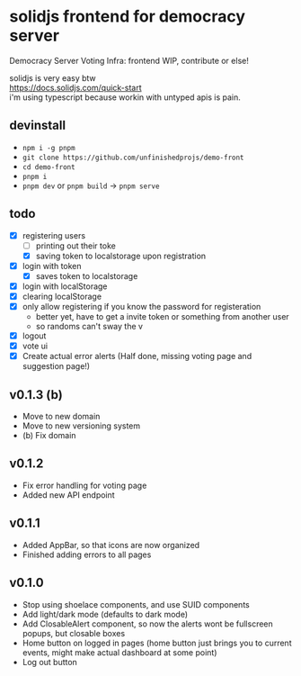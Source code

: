 # solidjs frontend for democracy server
Democracy Server Voting Infra: frontend
WIP, contribute or else!  
  
solidjs is very easy btw  
https://docs.solidjs.com/quick-start  
i'm using typescript because workin with untyped apis is pain.  

## devinstall
- `npm i -g pnpm`
- `git clone https://github.com/unfinishedprojs/demo-front`
- `cd demo-front`
- `pnpm i`
- `pnpm dev` or `pnpm build` -> `pnpm serve`

## todo
- [X] registering users
  - [ ] printing out their toke
  - [X] saving token to localstorage upon registration
- [x] login with token
  - [x] saves token to localstorage
- [x] login with localStorage
- [x] clearing localStorage
- [X] only allow registering if you know the password for registeration
  - better yet, have to get a invite token or something from another user
  - so randoms can't sway the v
- [X] logout
- [X] vote ui
- [X] Create actual error alerts (Half done, missing voting page and suggestion page!)

## v0.1.3 (b)

- Move to new domain
- Move to new versioning system
- (b) Fix domain

## v0.1.2

- Fix error handling for voting page
- Added new API endpoint

## v0.1.1

- Added AppBar, so that icons are now organized
- Finished adding errors to all pages

## v0.1.0

- Stop using shoelace components, and use SUID components
- Add light/dark mode (defaults to dark mode)
- Add ClosableAlert component, so now the alerts wont be fullscreen popups, but closable boxes
- Home button on logged in pages (home button just brings you to current events, might make actual dashboard at some point)
- Log out button